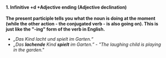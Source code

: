 #### 1. Infinitive +d +Adjective ending (Adjective declination)

**The present participle tells you what the noun is doing at the moment (while the other action - the conjugated verb - is also going on). This is just like the "-ing" form of the verb in English.**

- _„Das Kind lacht und spielt im Garten.“_
- _„Das **lachende** Kind **spielt** im Garten.” - "The laughing child is playing in the garden."_